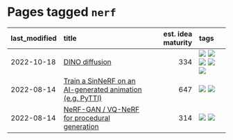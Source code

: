 # Pages tagged `nerf`

|last_modified|title|est. idea maturity|tags
|:---|:---|---:|:---|
|2022-10-18|[DINO diffusion](../DINO-diffusion.md)|334|[![](https://img.shields.io/badge/tag-completed-834fc2)](../tags/completed.md) [![](https://img.shields.io/badge/tag-experimental-4aea2)](../tags/experimental.md) [![](https://img.shields.io/badge/tag-nerf-4d35f9)](../tags/nerf.md) [![](https://img.shields.io/badge/tag-tooling-734214)](../tags/tooling.md) [![](https://img.shields.io/badge/tag-wip-ff6770)](../tags/wip.md)|
|2022-08-14|[Train a SinNeRF on an AI-generated animation (e.g. PyTTI)](../train_a_SinNeRF_on_a_pytti_animation.md)|647|[![](https://img.shields.io/badge/tag-animation-eac1b9)](../tags/animation.md) [![](https://img.shields.io/badge/tag-nerf-4d35f9)](../tags/nerf.md)|
|2022-08-14|[NeRF-GAN / VQ-NeRF for procedural generation](../nerf-gan.md)|314|[![](https://img.shields.io/badge/tag-animation-eac1b9)](../tags/animation.md) [![](https://img.shields.io/badge/tag-nerf-4d35f9)](../tags/nerf.md)|